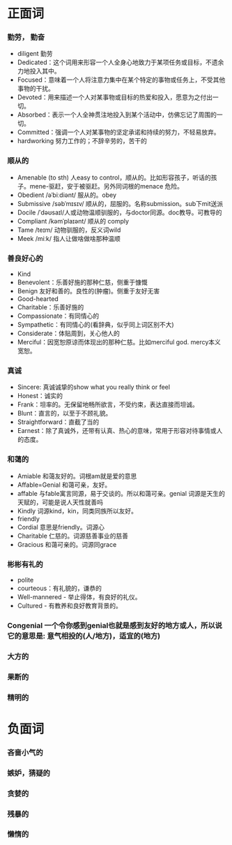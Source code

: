 # 正面词

### 勤劳， 勤奋
- diligent 勤劳
- Dedicated：这个词用来形容一个人全身心地致力于某项任务或目标，不遗余力地投入其中。
- Focused：意味着一个人将注意力集中在某个特定的事物或任务上，不受其他事物的干扰。
- Devoted：用来描述一个人对某事物或目标的热爱和投入，愿意为之付出一切。
- Absorbed：表示一个人全神贯注地投入到某个活动中，仿佛忘记了周围的一切。
- Committed：强调一个人对某事物的坚定承诺和持续的努力，不轻易放弃。
- hardworking 努力工作的；不辞辛劳的，苦干的

### 顺从的
- Amenable (to sth) 人easy to control，顺从的。比如形容孩子，听话的孩子。mene-驱赶，安于被驱赶。另外同词根的menace 危险。
- Obedient /əˈbiːdiənt/ 服从的。obey
- Submissive /səbˈmɪsɪv/ 顺从的，屈服的。名称submission。sub下mit送派
- Docile /ˈdəʊsaɪl/人或动物温顺驯服的，与doctor同源。doc教导。可教导的
- Compliant /kəmˈplaɪənt/ 顺从的 comply
- Tame /teɪm/ 动物驯服的，反义词wild
- Meek /miːk/ 指人让做啥做啥那种温顺

### 善良好心的
- Kind 
- Benevolent：乐善好施的那种仁慈，侧重于慷慨
- Benign 友好和善的。良性的(肿瘤)。侧重于友好无害
- Good-hearted
- Charitable：乐善好施的
- Compassionate：有同情心的
- Sympathetic：有同情心的(看辞典，似乎同上词区别不大)
- Considerate：体贴周到，关心他人的
- Merciful：因宽恕原谅而体现出的那种仁慈。比如merciful god. mercy本义宽恕。

### 真诚
- Sincere: 真诚诚挚的show what you really think or feel
- Honest：诚实的
- Frank：坦率的。无保留地畅所欲言，不受约束，表达直接而坦诚。
- Blunt：直言的，以至于不顾礼貌。
- Straightforward：直截了当的
- Earnest：除了真诚外，还带有认真、热心的意味，常用于形容对待事情或人的态度。

### 和蔼的
- Amiable 和蔼友好的。词根am就是爱的意思
- Affable=Genial 和蔼可亲，友好。
- affable 与fable寓言同源，易于交谈的。所以和蔼可亲。genial 词源是天生的天赋的，可能是说人天性就善吗
- Kindly 词源kind，kin，同类同族所以友好。
- friendly
- Cordial 意思是friendly。词源心
- Charitable 仁慈的。词源慈善事业的慈善
- Gracious 和蔼可亲的。词源同grace

### 彬彬有礼的
- polite
- courteous：有礼貌的，谦恭的
- Well-mannered - 举止得体，有良好的礼仪。
- Cultured - 有教养和良好教育背景的。

### Congenial 一个令你感到genial也就是感到友好的地方或人，所以说它的意思是: 意气相投的(人/地方)，适宜的(地方)

### 大方的

### 果断的

### 精明的

# 负面词

### 吝啬小气的

### 嫉妒，猜疑的

### 贪婪的

### 残暴的

### 懒惰的
